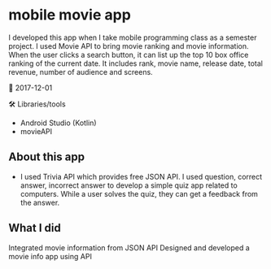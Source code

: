 # mobile movie app

I developed this app when I take mobile programming class as a semester project. I used Movie API to bring movie ranking and movie information. When the user clicks a search button, it can list up the top 10 box office ranking of the current date. It includes rank, movie name, release date, total revenue, number of audience and screens.


📅 2017-12-01

🛠 Libraries/tools

* Android Studio (Kotlin)
* movieAPI


## About this app

* I used Trivia API which provides free JSON API. I used question, correct answer, incorrect answer to develop a simple quiz app related to computers. While a user solves the quiz, they can get a feedback from the answer.

## What I did

Integrated movie information from JSON API
Designed and developed a movie info app using API
